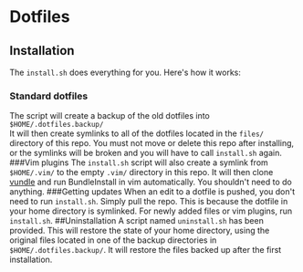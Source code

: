 # Dotfiles
## Installation
The `install.sh` does everything for you. Here's how it works:
### Standard dotfiles  
The script will create a backup of the old dotfiles into `$HOME/.dotfiles.backup/`  
It will then create symlinks to all of the dotfiles located in the `files/` directory of this repo. You must not move or delete this repo after installing, or the symlinks will be broken and you will have to call `install.sh` again.  
###Vim plugins
The `install.sh` script will also create a symlink from `$HOME/.vim/` to the empty `.vim/` directory in this repo. It will then clone [vundle](https://github.com/gmarik/vundle) and run BundleInstall in vim automatically. You shouldn't need to do anything.
###Getting updates
When an edit to a dotfile is pushed, you don't need to run `install.sh`. Simply pull the repo. This is because the dotfile in your home directory is symlinked. For newly added files or vim plugins, run `install.sh`.
##Uninstallation
A script named `uninstall.sh` has been provided. This will restore the state of your home directory, using the original files located in one of the backup directories in `$HOME/.dotfiles.backup/`. It will restore the files backed up after the first installation.
